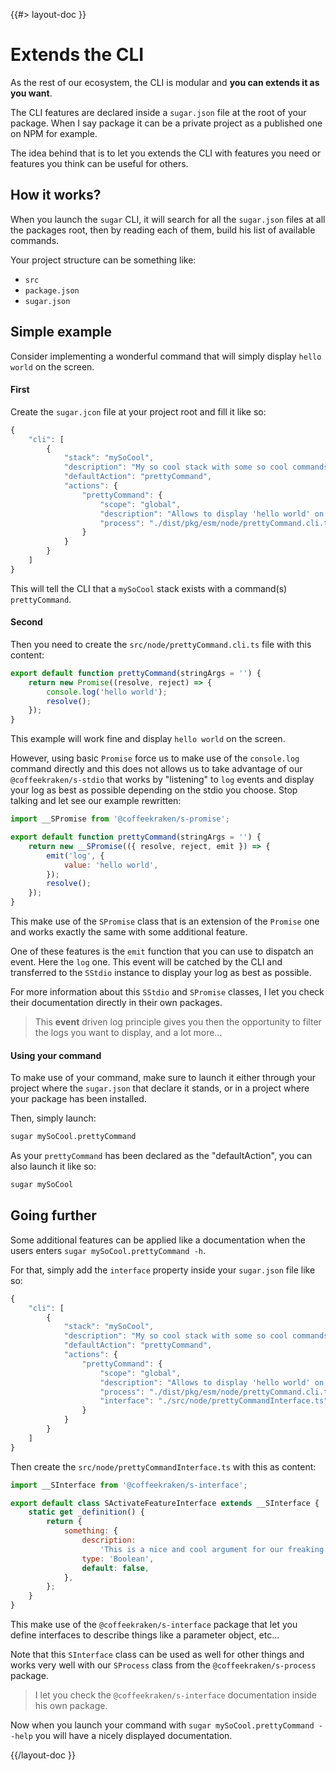<!--
/**
 * @name            Extend the CLI
 * @namespace       doc.cli
 * @type            Markdown
 * @platform        md
 * @status          stable
 * @menu            Documentation / CLI           /doc/cli/extends
 *
 * @since           2.0.0
 * @author    Olivier Bossel <olivier.bossel@gmail.com> (https://coffeekraken.io)
 */
-->

{{#> layout-doc }}

# Extends the CLI

As the rest of our ecosystem, the CLI is modular and **you can extends it as you want**.

The CLI features are declared inside a `sugar.json` file at the root of your package. When I say package it can be a private project as a published one on NPM for example.

The idea behind that is to let you extends the CLI with features you need or features you think can be useful for others.

## How it works?

When you launch the `sugar` CLI, it will search for all the `sugar.json` files at all the packages root, then by reading each of them, build his list of available commands.

Your project structure can be something like:

-   `src`
-   `package.json`
-   `sugar.json`

## Simple example

Consider implementing a wonderful command that will simply display `hello world` on the screen.

#### First

Create the `sugar.jcon` file at your project root and fill it like so:

```js
{
    "cli": [
        {
            "stack": "mySoCool",
            "description": "My so cool stack with some so cool commands",
            "defaultAction": "prettyCommand",
            "actions": {
                "prettyCommand": {
                    "scope": "global",
                    "description": "Allows to display 'hello world' on screen",
                    "process": "./dist/pkg/esm/node/prettyCommand.cli.ts"
                }
            }
        }
    ]
}
```

This will tell the CLI that a `mySoCool` stack exists with a command(s) `prettyCommand`.

#### Second

Then you need to create the `src/node/prettyCommand.cli.ts` file with this content:

```js
export default function prettyCommand(stringArgs = '') {
    return new Promise((resolve, reject) => {
        console.log('hello world');
        resolve();
    });
}
```

This example will work fine and display `hello world` on the screen.

However, using basic `Promise` force us to make use of the `console.log` command directly and this does not allows us to take advantage of our `@coffeekraken/s-stdio` that works by "listening" to `log` events and display your log as best as possible depending on the stdio you choose. Stop talking and let see our example rewritten:

```js
import __SPromise from '@coffeekraken/s-promise';

export default function prettyCommand(stringArgs = '') {
    return new __SPromise(({ resolve, reject, emit }) => {
        emit('log', {
            value: 'hello world',
        });
        resolve();
    });
}
```

This make use of the `SPromise` class that is an extension of the `Promise` one and works exactly the same with some additional feature.

One of these features is the `emit` function that you can use to dispatch an event. Here the `log` one. This event will be catched by the CLI and transferred to the `SStdio` instance to display your log as best as possible.

For more information about this `SStdio` and `SPromise` classes, I let you check their documentation directly in their own packages.

> This **event** driven log principle gives you then the opportunity to filter the logs you want to display, and a lot more...

#### Using your command

To make use of your command, make sure to launch it either through your project where the `sugar.json` that declare it stands, or in a project where your package has been installed.

Then, simply launch:

```bash
sugar mySoCool.prettyCommand
```

As your `prettyCommand` has been declared as the "defaultAction", you can also launch it like so:

```bash
sugar mySoCool
```

## Going further

Some additional features can be applied like a documentation when the users enters `sugar mySoCool.prettyCommand -h`.

For that, simply add the `interface` property inside your `sugar.json` file like so:

```js
{
    "cli": [
        {
            "stack": "mySoCool",
            "description": "My so cool stack with some so cool commands",
            "defaultAction": "prettyCommand",
            "actions": {
                "prettyCommand": {
                    "scope": "global",
                    "description": "Allows to display 'hello world' on screen",
                    "process": "./dist/pkg/esm/node/prettyCommand.cli.ts",
                    "interface": "./src/node/prettyCommandInterface.ts"
                }
            }
        }
    ]
}
```

Then create the `src/node/prettyCommandInterface.ts` with this as content:

```js
import __SInterface from '@coffeekraken/s-interface';

export default class SActivateFeatureInterface extends __SInterface {
    static get _definition() {
        return {
            something: {
                description:
                    'This is a nice and cool argument for our freaking awesome command!',
                type: 'Boolean',
                default: false,
            },
        };
    }
}
```

This make use of the `@coffeekraken/s-interface` package that let you define interfaces to describe things like a parameter object, etc...

Note that this `SInterface` class can be used as well for other things and works very well with our `SProcess` class from the `@coffeekraken/s-process` package.

> I let you check the `@coffeekraken/s-interface` documentation inside his own package.

Now when you launch your command with `sugar mySoCool.prettyCommand --help` you will have a nicely displayed documentation.

{{/layout-doc }}
